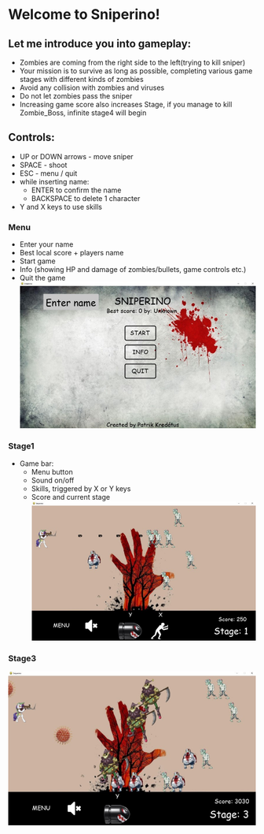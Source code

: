 # Welcome to Sniperino!
 
## Let me introduce you into gameplay:
 - Zombies are coming from the right side to the left(trying to kill sniper)
 - Your mission is to survive as long as possible, completing various game stages with different kinds of zombies
 - Avoid any collision with zombies and viruses
 - Do not let zombies pass the sniper
 - Increasing game score also increases Stage, if you manage to kill Zombie_Boss, infinite stage4 will begin

## Controls:
 - UP or DOWN arrows - move sniper
 - SPACE - shoot
 - ESC - menu / quit
 - while inserting name:
   - ENTER to confirm the name
   - BACKSPACE to delete 1 character
 - Y and X keys to use skills
 

 ### Menu
 - Enter your name
 - Best local score + players name
 - Start game
 - Info (showing HP and damage of zombies/bullets, game controls etc.)
 - Quit the game
![menu](screenz/menu.jpg)

 ### Stage1

 - Game bar:
   - Menu button
   - Sound on/off
   - Skills, triggered by X or Y keys
   - Score and current stage
![stage1](screenz/stage1.jpg)

 ### Stage3
![stage1](screenz/stage3.jpg)
